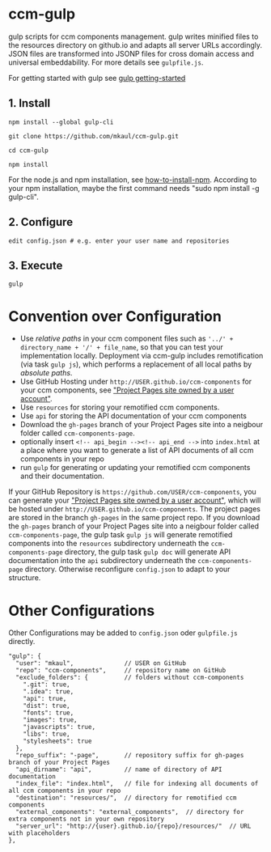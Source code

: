 # ccm-gulp
gulp scripts for ccm components management. gulp writes minified files to the resources directory on github.io and adapts all server URLs accordingly. JSON files are transformed into JSONP files for cross domain access and universal embeddability. For more details see `gulpfile.js`. 

For getting started with gulp see [gulp getting-started](https://github.com/gulpjs/gulp/blob/master/docs/getting-started.md)

## 1. Install

    npm install --global gulp-cli  

    git clone https://github.com/mkaul/ccm-gulp.git
    
    cd ccm-gulp
    
    npm install
 
For the node.js and npm installation, see [how-to-install-npm](http://blog.npmjs.org/post/85484771375/how-to-install-npm). According to your npm installation, maybe the first command needs "sudo npm install -g gulp-cli". 
    
## 2. Configure
    
    edit config.json # e.g. enter your user name and repositories  
    
## 3. Execute
        
    gulp
    
    
# Convention over Configuration
- Use *relative paths* in your ccm component files such as `'../' + directory_name + '/' + file_name`, so that you can test your implementation locally. Deployment via ccm-gulp includes remotification (via task `gulp js`), which performs a replacement of all local paths by *absolute paths*.
- Use GitHub Hosting under `http://USER.github.io/ccm-components` for your ccm components, see ["Project Pages site owned by a user account"](https://help.github.com/articles/user-organization-and-project-pages/).
- Use `resources` for storing your remotified ccm components.
- Use `api` for storing the API documentation of your ccm components 
- Download the `gh-pages` branch of your Project Pages site into a neigbour folder called `ccm-components-page`.
- optionally insert `<!-- api_begin --><!-- api_end -->` into `index.html` at a place where you want to generate a list of API documents of all ccm components in your repo 
- run `gulp` for generating or updating your remotified ccm components and their documentation. 

If your GitHub Repository is `https://github.com/USER/ccm-components`, you can generate your ["Project Pages site owned by a user account"](https://help.github.com/articles/user-organization-and-project-pages/), which will be hosted under `http://USER.github.io/ccm-components`. The project pages are stored in the branch `gh-pages` in the same project repo. If you download the `gh-pages` branch of your Project Pages site into a neigbour folder called `ccm-components-page`, the gulp task `gulp js` will generate remotified components into the `resources` subdirectory underneath the `ccm-components-page` directory, the gulp task `gulp doc` will generate API documentation into the `api` subdirectory underneath the `ccm-components-page` directory. Otherwise reconfigure `config.json` to adapt to your structure.
 
# Other Configurations
Other Configurations may be added to `config.json` oder `gulpfile.js`  directly.

    "gulp": {
      "user": "mkaul",              // USER on GitHub
      "repo": "ccm-components",     // repository name on GitHub
      "exclude_folders": {          // folders without ccm-components 
        ".git": true,
        ".idea": true,
        "api": true,
        "dist": true,
        "fonts": true,
        "images": true,
        "javascripts": true,
        "libs": true,
        "stylesheets": true
      },
      "repo_suffix": "-page",       // repository suffix for gh-pages branch of your Project Pages
      "api_dirname": "api",         // name of directory of API documentation
      "index_file": "index.html",   // file for indexing all documents of all ccm components in your repo
      "destination": "resources/",  // directory for remotified ccm components
      "external_components": "external_components",  // directory for extra components not in your own repository
      "server_url": "http://{user}.github.io/{repo}/resources/"  // URL with placeholders
    },